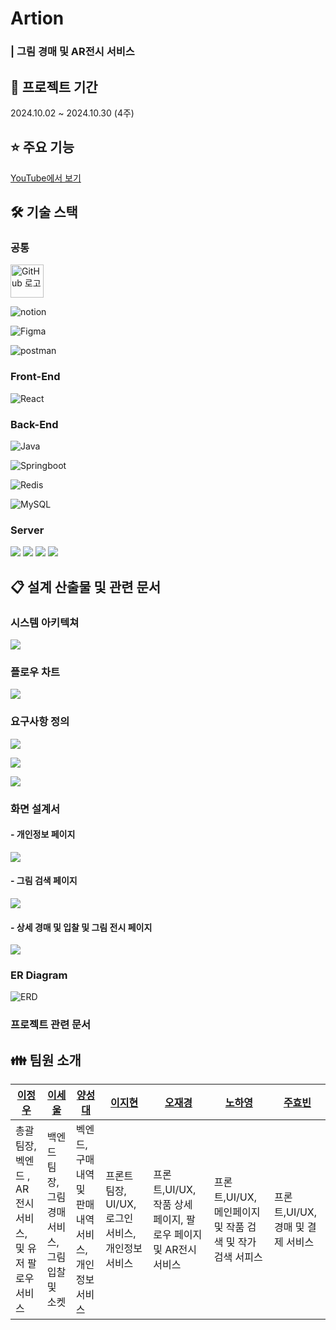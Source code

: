 # Artion

### | 그림 경매 및 AR전시 서비스

## 📆 프로젝트 기간

2024.10.02 ~ 2024.10.30 (4주)

## ⭐️ 주요 기능

[YouTube에서 보기](https://youtube.com/shorts/ih9wKytQdoY?si=V0ruLeY9ys0cAuIl)

## 🛠️ 기술 스택

### 공통

<img src="https://github.githubassets.com/images/modules/logos_page/GitHub-Mark.png" title="" alt="GitHub 로고" width="53">

![notion](https://camo.githubusercontent.com/cfd00850da7d61d06eedd66f38d007989ed62131e6b920e99016ed95de13c9a5/68747470733a2f2f696d672e736869656c64732e696f2f62616467652f6e6f74696f6e2d3030303030303f7374796c653d666f722d7468652d6261646765266c6f676f3d6e6f74696f6e266c6f676f436f6c6f723d7768697465)

![Figma](https://camo.githubusercontent.com/7eda7e542b66f17cabacfb84a3b1daa01f81d39d95aeed3d844eef4897a6d2ba/68747470733a2f2f696d672e736869656c64732e696f2f62616467652f6669676d612d4632344531453f7374796c653d666f722d7468652d6261646765266c6f676f3d6669676d61266c6f676f436f6c6f723d7768697465)

![postman](https://camo.githubusercontent.com/2b124edd6c8f38720f46ea0a4696fd7f4fb961f81d82b786cea3169fcab61a34/68747470733a2f2f696d672e736869656c64732e696f2f62616467652f706f73746d616e2d4646364333373f7374796c653d666f722d7468652d6261646765266c6f676f3d666967706f73746d616e6d61266c6f676f436f6c6f723d7768697465)

### Front-End

![React](https://camo.githubusercontent.com/4d07611a5e96ac9a6aa1848b3afdd4d05242814ff1506c6b056de5089e531520/68747470733a2f2f696d672e736869656c64732e696f2f62616467652f72656163742d3631444146423f7374796c653d666f722d7468652d6261646765266c6f676f3d7265616374266c6f676f436f6c6f723d7768697465)

### Back-End

![Java](https://camo.githubusercontent.com/bea90da226e09b503e6c8fde824f4816b98dcf30cd31e803006bf6335af06890/68747470733a2f2f696d672e736869656c64732e696f2f62616467652f6a6176612d2532334544384230302e7376673f7374796c653d666f722d7468652d6261646765266c6f676f3d6f70656e6a646b266c6f676f436f6c6f723d7768697465)

![Springboot](https://camo.githubusercontent.com/c5c6f5ba41163a05ef0c9aa47053749f7b2da2edaa4df9002af8345adcf8a9f0/68747470733a2f2f696d672e736869656c64732e696f2f62616467652f737072696e67626f6f742d3644423333463f7374796c653d666f722d7468652d6261646765266c6f676f3d737072696e67626f6f74266c6f676f436f6c6f723d7768697465)

![Redis](https://camo.githubusercontent.com/cd7c747a20108fb05e6394c8740e99c6a472222f35d5a41ade053b03eceb871f/68747470733a2f2f696d672e736869656c64732e696f2f62616467652f72656469732d2532334444303033312e7376673f7374796c653d666f722d7468652d6261646765266c6f676f3d7265646973266c6f676f436f6c6f723d7768697465)

![MySQL](https://camo.githubusercontent.com/1295639952a5aaf483c760e6fa22f57c32e10f5488a41097bee2a92e3ccae252/68747470733a2f2f696d672e736869656c64732e696f2f62616467652f6d7973716c2d3434373941313f7374796c653d666f722d7468652d6261646765266c6f676f3d6d7973716c266c6f676f436f6c6f723d7768697465)

### Server

![](https://camo.githubusercontent.com/20888a1d0de1da582c2c667fc41be25ffb8eaa2f5e3d75562c81b12f681b99d6/68747470733a2f2f696d672e736869656c64732e696f2f62616467652f646f636b65722d3234393645443f7374796c653d666f722d7468652d6261646765266c6f676f3d646f636b6572266c6f676f436f6c6f723d7768697465)
![](https://camo.githubusercontent.com/961834293c05fbfccccd3afb9e06a4538d8c1412cd3e13c1660ac5b870125888/68747470733a2f2f696d672e736869656c64732e696f2f62616467652f4a656e6b696e732d4432343933393f7374796c653d666f722d7468652d6261646765266c6f676f3d4a656e6b696e73266c6f676f436f6c6f723d7768697465)
![](https://camo.githubusercontent.com/1f6cbc0421f802f2627f52f84cb7540903f4e1c335d9667de825cd39bd62a2ff/68747470733a2f2f696d672e736869656c64732e696f2f62616467652f6e67696e782d3030393633393f7374796c653d666f722d7468652d6261646765266c6f676f3d6e67696e78266c6f676f436f6c6f723d7768697465)
![](https://camo.githubusercontent.com/8f7ba4c88a22f2f0274e67e2530c275bb48ea7a21b2aa300a820ddbbaffc46d8/68747470733a2f2f696d672e736869656c64732e696f2f62616467652f616d617a6f6e6563322d4646393930303f7374796c653d666f722d7468652d6261646765266c6f676f3d616d617a6f6e656332266c6f676f436f6c6f723d7768697465)

## 📋 설계 산출물 및 관련 문서

### 시스템 아키텍쳐

![](README_assets/2025-01-03-23-12-40-image.png)

### 플로우 차트

![](README_assets/2025-01-03-23-12-25-image.png)

### 요구사항 정의

![](README_assets/2025-01-03-23-13-25-image.png)

![](README_assets/2025-01-03-23-13-42-image.png)

![](README_assets/2025-01-03-23-13-59-image.png)

### 화면 설계서

#### - 개인정보 페이지

![](README_assets/2025-01-03-23-14-30-image.png)

#### - 그림 검색 페이지

![](README_assets/2025-01-03-23-15-07-image.png)

#### - 상세 경매 및 입찰 및 그림 전시 페이지

![](README_assets/2025-01-03-23-15-37-image.png)

### ER Diagram

![ERD](README_assets/e9543077faf51c19afda5e93e9ad78caeb0184f1.png)

### 프로젝트 관련 문서

## 👪 팀원 소개

| [이정우](https://github.com/Gom534)                                  | [이세울](https://github.com/sl39) | [양성대](https://github.com/codingnewwbie)                           | [이지현](https://github.com/jjhh1234)                              | [오재경](https://github.com/dodal0415)                             | [노하영](https://github.com/nohhayeong)                                  | [주효빈](https://github.com/hyobin0704)                   |
| ------------------------------------ | ------------------------------ | ----------------------------- | -------------------------------- | ------------------------------- | ------------------------------------ | --------------------- |
| 총괄 팀장, 벡엔드 , AR 전시 서비스, 및 유저 팔로우 서비스 | 백엔드 팀장, 그림 경매 서비스, 그림 입찰 및 소켓  | 벡엔드, 구매내역 및 판매내역 서비스,개인정보 서비스 | 프론트 팀장, UI/UX, 로그인 서비스, 개인정보 서비스 | 프론트,UI/UX, 작품 상세 페이지, 팔로우 페이지 및 AR전시 서비스 | 프론트,UI/UX, 메인페이지 및 작품 검색 및 작가 검색 서피스 | 프론트,UI/UX,경매 및 결제 서비스 |
